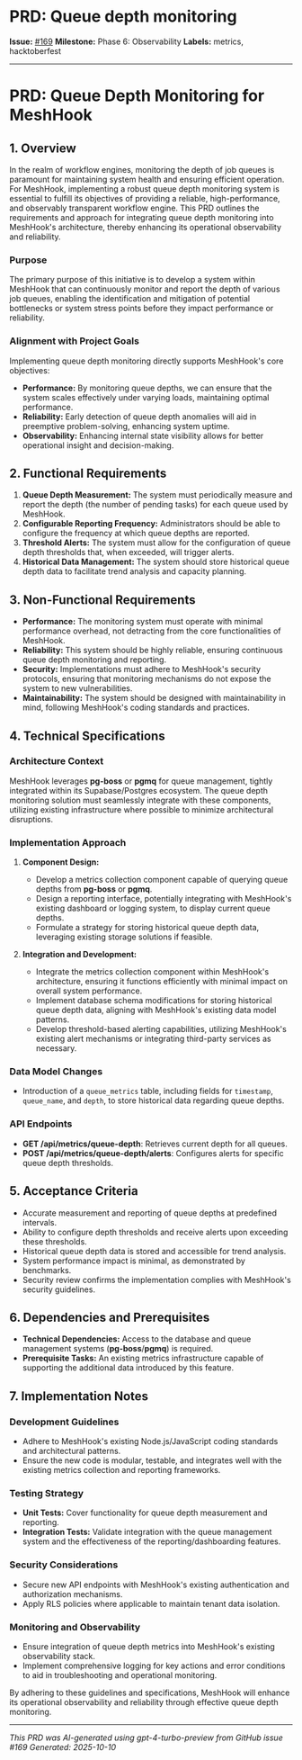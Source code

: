 # PRD: Queue depth monitoring

**Issue:** [#169](https://github.com/profullstack/meshhook/issues/169)
**Milestone:** Phase 6: Observability
**Labels:** metrics, hacktoberfest

---

# PRD: Queue Depth Monitoring for MeshHook

## 1. Overview

In the realm of workflow engines, monitoring the depth of job queues is paramount for maintaining system health and ensuring efficient operation. For MeshHook, implementing a robust queue depth monitoring system is essential to fulfill its objectives of providing a reliable, high-performance, and observably transparent workflow engine. This PRD outlines the requirements and approach for integrating queue depth monitoring into MeshHook's architecture, thereby enhancing its operational observability and reliability.

### Purpose

The primary purpose of this initiative is to develop a system within MeshHook that can continuously monitor and report the depth of various job queues, enabling the identification and mitigation of potential bottlenecks or system stress points before they impact performance or reliability.

### Alignment with Project Goals

Implementing queue depth monitoring directly supports MeshHook's core objectives:
- **Performance:** By monitoring queue depths, we can ensure that the system scales effectively under varying loads, maintaining optimal performance.
- **Reliability:** Early detection of queue depth anomalies will aid in preemptive problem-solving, enhancing system uptime.
- **Observability:** Enhancing internal state visibility allows for better operational insight and decision-making.

## 2. Functional Requirements

1. **Queue Depth Measurement:** The system must periodically measure and report the depth (the number of pending tasks) for each queue used by MeshHook.
2. **Configurable Reporting Frequency:** Administrators should be able to configure the frequency at which queue depths are reported.
3. **Threshold Alerts:** The system must allow for the configuration of queue depth thresholds that, when exceeded, will trigger alerts.
4. **Historical Data Management:** The system should store historical queue depth data to facilitate trend analysis and capacity planning.

## 3. Non-Functional Requirements

- **Performance:** The monitoring system must operate with minimal performance overhead, not detracting from the core functionalities of MeshHook.
- **Reliability:** This system should be highly reliable, ensuring continuous queue depth monitoring and reporting.
- **Security:** Implementations must adhere to MeshHook's security protocols, ensuring that monitoring mechanisms do not expose the system to new vulnerabilities.
- **Maintainability:** The system should be designed with maintainability in mind, following MeshHook's coding standards and practices.

## 4. Technical Specifications

### Architecture Context

MeshHook leverages **pg-boss** or **pgmq** for queue management, tightly integrated within its Supabase/Postgres ecosystem. The queue depth monitoring solution must seamlessly integrate with these components, utilizing existing infrastructure where possible to minimize architectural disruptions.

### Implementation Approach

1. **Component Design:**
   - Develop a metrics collection component capable of querying queue depths from **pg-boss** or **pgmq**.
   - Design a reporting interface, potentially integrating with MeshHook's existing dashboard or logging system, to display current queue depths.
   - Formulate a strategy for storing historical queue depth data, leveraging existing storage solutions if feasible.

2. **Integration and Development:**
   - Integrate the metrics collection component within MeshHook's architecture, ensuring it functions efficiently with minimal impact on overall system performance.
   - Implement database schema modifications for storing historical queue depth data, aligning with MeshHook's existing data model patterns.
   - Develop threshold-based alerting capabilities, utilizing MeshHook's existing alert mechanisms or integrating third-party services as necessary.

### Data Model Changes

- Introduction of a `queue_metrics` table, including fields for `timestamp`, `queue_name`, and `depth`, to store historical data regarding queue depths.

### API Endpoints

- **GET /api/metrics/queue-depth**: Retrieves current depth for all queues.
- **POST /api/metrics/queue-depth/alerts**: Configures alerts for specific queue depth thresholds.

## 5. Acceptance Criteria

- Accurate measurement and reporting of queue depths at predefined intervals.
- Ability to configure depth thresholds and receive alerts upon exceeding these thresholds.
- Historical queue depth data is stored and accessible for trend analysis.
- System performance impact is minimal, as demonstrated by benchmarks.
- Security review confirms the implementation complies with MeshHook's security guidelines.

## 6. Dependencies and Prerequisites

- **Technical Dependencies:** Access to the database and queue management systems (**pg-boss**/**pgmq**) is required.
- **Prerequisite Tasks:** An existing metrics infrastructure capable of supporting the additional data introduced by this feature.

## 7. Implementation Notes

### Development Guidelines

- Adhere to MeshHook's existing Node.js/JavaScript coding standards and architectural patterns.
- Ensure the new code is modular, testable, and integrates well with the existing metrics collection and reporting frameworks.

### Testing Strategy

- **Unit Tests:** Cover functionality for queue depth measurement and reporting.
- **Integration Tests:** Validate integration with the queue management system and the effectiveness of the reporting/dashboarding features.

### Security Considerations

- Secure new API endpoints with MeshHook's existing authentication and authorization mechanisms.
- Apply RLS policies where applicable to maintain tenant data isolation.

### Monitoring and Observability

- Ensure integration of queue depth metrics into MeshHook's existing observability stack.
- Implement comprehensive logging for key actions and error conditions to aid in troubleshooting and operational monitoring.

By adhering to these guidelines and specifications, MeshHook will enhance its operational observability and reliability through effective queue depth monitoring.

---

*This PRD was AI-generated using gpt-4-turbo-preview from GitHub issue #169*
*Generated: 2025-10-10*
